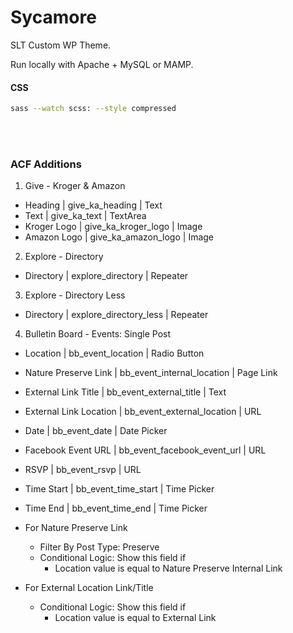 # Sycamore
SLT Custom WP Theme.

Run locally with Apache + MySQL or MAMP.

#### CSS
```bash
sass --watch scss: --style compressed
```
<br/><br/>
### ACF Additions
1. Give - Kroger & Amazon
  - Heading       | give_ka_heading     | Text
  - Text          | give_ka_text        | TextArea
  - Kroger Logo   | give_ka_kroger_logo | Image
  - Amazon Logo   | give_ka_amazon_logo | Image
2. Explore - Directory
  - Directory | explore_directory | Repeater
3. Explore - Directory Less
  - Directory | explore_directory_less | Repeater
4. Bulletin Board - Events: Single Post
  - Location                | bb_event_location           | Radio Button
  - Nature Preserve Link    | bb_event_internal_location  | Page Link
  - External Link Title     | bb_event_external_title     | Text
  - External Link Location  | bb_event_external_location  | URL
  - Date                    | bb_event_date               | Date Picker
  - Facebook Event URL      | bb_event_facebook_event_url | URL
  - RSVP                    | bb_event_rsvp               | URL
  - Time Start              | bb_event_time_start         | Time Picker
  - Time End                | bb_event_time_end           | Time Picker
  
- For Nature Preserve Link
  - Filter By Post Type: Preserve
  - Conditional Logic: Show this field if
    - Location value is equal to Nature Preserve Internal Link
- For External Location Link/Title
  - Conditional Logic: Show this field if
    - Location value is equal to External Link
